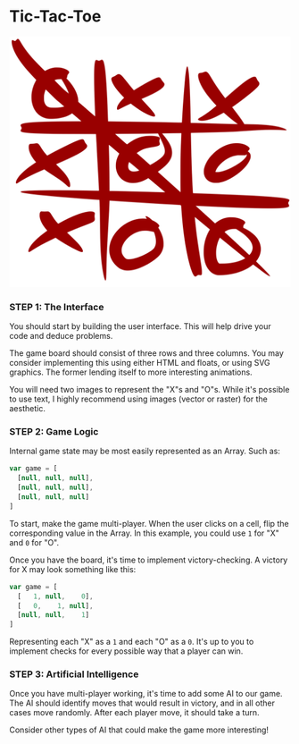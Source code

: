 # Tic-Tac-Toe

![](images/tic-tac-toe.png)

### STEP 1: The Interface

You should start by building the user interface.  This will help drive your code and deduce problems.

The game board should consist of three rows and three columns.  You may consider implementing this using either HTML and floats, or using SVG graphics. The former lending itself to more interesting animations.

You will need two images to represent the "X"s and "O"s.  While it's possible to use text, I highly recommend using images (vector or raster) for the aesthetic.

### STEP 2: Game Logic

Internal game state may be most easily represented as an Array.  Such as:

```js
var game = [
  [null, null, null],
  [null, null, null],
  [null, null, null]
]
```

To start, make the game multi-player.  When the user clicks on a cell, flip the corresponding value in the Array.  In this example, you could use `1` for "X" and `0` for "O".

Once you have the board, it's time to implement victory-checking. A victory for X may look something like this:

```js
var game = [
  [   1, null,    0],
  [   0,    1, null],
  [null, null,    1]
]
```

Representing each "X" as a `1` and each "O" as a `0`.  It's up to you to implement checks for every possible way that a player can win.

### STEP 3: Artificial Intelligence

Once you have multi-player working, it's time to add some AI to our game.  The AI should identify moves that would result in victory, and in all other cases move randomly.  After each player move, it should take a turn.

Consider other types of AI that could make the game more interesting!
